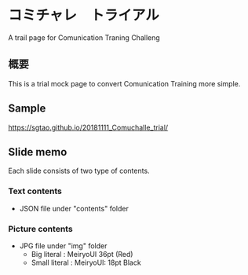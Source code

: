 # コミチャレ　トライアル

A trail page for Comunication Traning Challeng

## 概要
This is a trial mock page to convert Comunication Training more simple.

## Sample
https://sgtao.github.io/20181111_Comuchalle_trial/


## Slide memo
Each slide consists of two type of contents.
### Text contents
- JSON file under "contents" folder
### Picture contents
- JPG file under "img" folder
  - Big literal   : MeiryoUI 36pt (Red)
  - Small literal : MeiryoUI: 18pt Black
